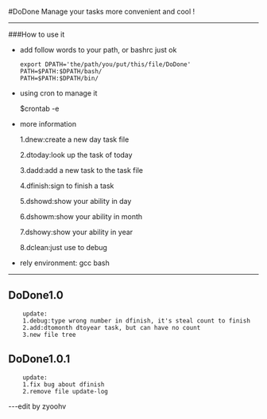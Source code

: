 #DoDone
    Manage your tasks more convenient and cool !

---

###How to use it

*   add follow words to your path, or bashrc just ok

        export DPATH='the/path/you/put/this/file/DoDone'
        PATH=$PATH:$DPATH/bash/
        PATH=$PATH:$DPATH/bin/
        
*   using cron to manage it
        
	$crontab -e

*   more information


    1.dnew:create a new day task file

    2.dtoday:look up the task of today

    3.dadd:add a new task to the task file

    4.dfinish:sign to finish a task

    5.dshowd:show your ability in day

	6.dshowm:show your ability in month

	7.dshowy:show your ability in year

	8.dclean:just use to debug

*   rely environment: gcc bash

---

## DoDone1.0

        update:
        1.debug:type wrong number in dfinish, it's steal count to finish
        2.add:dtomonth dtoyear task, but can have no count
        3.new file tree

## DoDone1.0.1

        update:
        1.fix bug about dfinish
        2.remove file update-log

---edit by zyoohv
